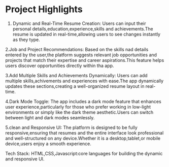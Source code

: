 # Project Highlights

1. Dynamic and Real-Time Resume Creation:
Users can input their personal details,education,experience,skills and achievements.The resume is updated in real-time,allowing users to see changes instantly as they type.

2.Job and Project Recommendations:
Based on the skills nad details entered by the user,the platform suggests relevant job opportunities and projects that match their expertise and career aspirations.This feature helps users discover opportunities directly within tha app.

3.Add Multiple Skills and Achievements Dynamically:
Users can add multiple skills,achivements and experiences with ease.The app dynamically updates these sections,creating a well-organized resume layout in real-time.

4.Dark Mode Toggle:
The app includes a dark mode feature that enhances user experience,particularly for those who prefer working in low-light environments or simply like the dark theme aesthetic.Users can switch between light and dark modes seamlessly.

5.clean and Responsive UI:
The platform is designed to be fully responsive,ensuring that resumes and the entire interface look professional and well-structured on any device.Whether it is a desktop,tablet,or mobile device,users enjoy a smooth experience.

Tech Stack:
HTML,CSS,Javascript:core languages for building the dynamic and responsive UI.
